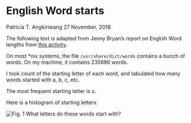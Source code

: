 English Word starts
================
Patricia T. Angkiriwang
27 November, 2018

The following text is adapted from Jenny Bryan’s report on English Word
lengths from [this
activity](https://github.com/STAT545-UBC/make-activity).

On most \*nix systems, the file `/usr/share/dict/words` contains a bunch
of words. On my machine, it contains 235886 words.

I took count of the starting letter of each word, and tabulated how many
words started with a, b, c, etc.

The most frequent starting letter is s.

Here is a histogram of starting letters.

![*Fig. 1* What letters do these words start
with?](startingletter_histogram.png)

